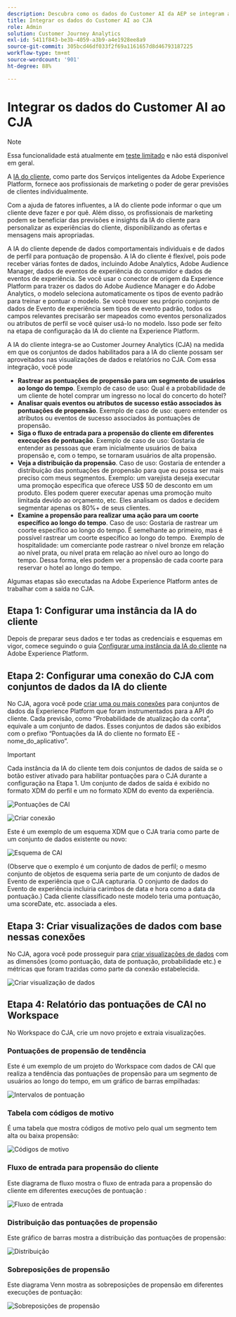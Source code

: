 ```yaml
---
description: Descubra como os dados do Customer AI da AEP se integram ao Workspace no CJA.
title: Integrar os dados do Customer AI ao CJA
role: Admin
solution: Customer Journey Analytics
exl-id: 5411f843-be3b-4059-a3b9-a4e1928ee8a9
source-git-commit: 305bcd46df033f2f69a1161657d8d46793187225
workflow-type: tm+mt
source-wordcount: '901'
ht-degree: 88%

---
```


# Integrar os dados do Customer AI ao CJA

>[!NOTE]
>
>Essa funcionalidade está atualmente em [teste limitado](/help/release-notes/releases.md) e não está disponível em geral.

A [IA do cliente](https://experienceleague.adobe.com/docs/experience-platform/intelligent-services/customer-ai/overview.html?lang=pt-BR), como parte dos Serviços inteligentes da Adobe Experience Platform, fornece aos profissionais de marketing o poder de gerar previsões de clientes individualmente.

Com a ajuda de fatores influentes, a IA do cliente pode informar o que um cliente deve fazer e por quê. Além disso, os profissionais de marketing podem se beneficiar das previsões e insights da IA do cliente para personalizar as experiências do cliente, disponibilizando as ofertas e mensagens mais apropriadas.

A IA do cliente depende de dados comportamentais individuais e de dados de perfil para pontuação de propensão. A IA do cliente é flexível, pois pode receber várias fontes de dados, incluindo Adobe Analytics, Adobe Audience Manager, dados de eventos de experiência do consumidor e dados de eventos de experiência. Se você usar o conector de origem da Experience Platform para trazer os dados do Adobe Audience Manager e do Adobe Analytics, o modelo seleciona automaticamente os tipos de evento padrão para treinar e pontuar o modelo. Se você trouxer seu próprio conjunto de dados de Evento de experiência sem tipos de evento padrão, todos os campos relevantes precisarão ser mapeados como eventos personalizados ou atributos de perfil se você quiser usá-lo no modelo. Isso pode ser feito na etapa de configuração da IA do cliente na Experience Platform. &#x200B;

A IA do cliente integra-se ao Customer Journey Analytics (CJA) na medida em que os conjuntos de dados habilitados para a IA do cliente possam ser aproveitados nas visualizações de dados e relatórios no CJA. Com essa integração, você pode

* **Rastrear as pontuações de propensão para um segmento de usuários ao longo do tempo**. Exemplo de caso de uso: Qual é a probabilidade de um cliente de hotel comprar um ingresso no local do concerto do hotel?
* **Analisar quais eventos ou atributos de sucesso estão associados às pontuações de propensão**. &#x200B;Exemplo de caso de uso: quero entender os atributos ou eventos de sucesso associados às pontuações de propensão.
* **Siga o fluxo de entrada para a propensão do cliente em diferentes execuções de pontuação**. Exemplo de caso de uso: Gostaria de entender as pessoas que eram inicialmente usuários de baixa propensão e, com o tempo, se tornaram usuários de alta propensão. &#x200B;
* **Veja a distribuição da propensão**. Caso de uso: Gostaria de entender a distribuição das pontuações de propensão para que eu possa ser mais preciso com meus segmentos. &#x200B;Exemplo: um varejista deseja executar uma promoção específica que oferece US$ 50 de desconto em um produto. Eles podem querer executar apenas uma promoção muito limitada devido ao orçamento, etc. Eles analisam os dados e decidem segmentar apenas os 80%+&#x200B; de seus clientes.
* **Examine a propensão para realizar uma ação para um coorte específico ao longo do tempo**. Caso de uso: Gostaria de rastrear um coorte específico ao longo do tempo. É semelhante ao primeiro, mas é possível rastrear um coorte específico ao longo do tempo. &#x200B; Exemplo de hospitalidade: um comerciante pode rastrear o nível bronze em relação ao nível prata, ou nível prata em relação ao nível ouro ao longo do tempo. Dessa forma, eles podem ver a propensão de cada coorte para reservar o hotel ao longo do tempo. &#x200B;

Algumas etapas são executadas na Adobe Experience Platform antes de trabalhar com a saída no CJA.

## Etapa 1: Configurar uma instância da IA do cliente

Depois de preparar seus dados e ter todas as credenciais e esquemas em vigor, comece seguindo o guia [Configurar uma instância da IA do cliente](https://experienceleague.adobe.com/docs/experience-platform/intelligent-services/customer-ai/user-guide/configure.html?lang=pt-BR) na Adobe Experience Platform.

## Etapa 2: Configurar uma conexão do CJA com conjuntos de dados da IA do cliente

No CJA, agora você pode [criar uma ou mais conexões](/help/connections/create-connection.md) para conjuntos de dados da Experience Platform que foram instrumentados para a API do cliente. Cada previsão, como “Probabilidade de atualização da conta”, equivale a um conjunto de dados. Esses conjuntos de dados são exibidos com o prefixo “Pontuações da IA do cliente no formato EE - nome_do_aplicativo”.

>[!IMPORTANT]
>
>Cada instância da IA do cliente tem dois conjuntos de dados de saída se o botão estiver ativado para habilitar pontuações para o CJA durante a configuração na Etapa 1. Um conjunto de dados de saída é exibido no formato XDM do perfil e um no formato XDM do evento da experiência.

![Pontuações de CAI](assets/cai-scores.png)

![Criar conexão](assets/create-conn.png)

Este é um exemplo de um esquema XDM que o CJA traria como parte de um conjunto de dados existente ou novo:

![Esquema de CAI](assets/cai-schema.png)

(Observe que o exemplo é um conjunto de dados de perfil; o mesmo conjunto de objetos de esquema seria parte de um conjunto de dados de Evento de experiência que o CJA capturaria. O conjunto de dados do Evento de experiência incluiria carimbos de data e hora como a data da pontuação.) Cada cliente classificado neste modelo teria uma pontuação, uma scoreDate, etc. associada a eles.

## Etapa 3: Criar visualizações de dados com base nessas conexões

No CJA, agora você pode prosseguir para [criar visualizações de dados](/help/data-views/create-dataview.md) com as dimensões (como pontuação, data de pontuação, probabilidade etc.) e métricas que foram trazidas como parte da conexão estabelecida.

![Criar visualização de dados](assets/create-dataview.png)

## Etapa 4: Relatório das pontuações de CAI no Workspace

No Workspace do CJA, crie um novo projeto e extraia visualizações.

### Pontuações de propensão de tendência

Este é um exemplo de um projeto do Workspace com dados de CAI que realiza a tendência das pontuações de propensão para um segmento de usuários ao longo do tempo, em &#x200B;um gráfico de barras empilhadas:

![Intervalos de pontuação](assets/workspace-scores.png)

### Tabela com códigos de motivo

É uma tabela que mostra códigos de motivo pelo qual um segmento tem alta ou baixa propensão:

![Códigos de motivo](assets/reason-codes.png)

### Fluxo de entrada para propensão do cliente

Este diagrama de fluxo mostra o fluxo de entrada para a propensão do cliente em diferentes execuções de pontuação &#x200B;:

![Fluxo de entrada](assets/flow.png)

### Distribuição das pontuações de propensão

Este gráfico de barras mostra a distribuição das pontuações de propensão:

![Distribuição](assets/distribution.png)

### Sobreposições de propensão

Este diagrama Venn mostra as sobreposições de propensão em diferentes execuções de pontuação:

![Sobreposições de propensão](assets/venn.png)
